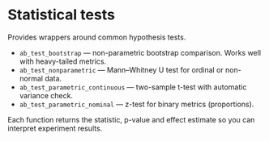 # Statistical tests

Provides wrappers around common hypothesis tests.

* `ab_test_bootstrap` — non-parametric bootstrap comparison. Works well with heavy-tailed metrics.
* `ab_test_nonparametric` — Mann–Whitney U test for ordinal or non-normal data.
* `ab_test_parametric_continuous` — two-sample t-test with automatic variance check.
* `ab_test_parametric_nominal` — z-test for binary metrics (proportions).

Each function returns the statistic, p-value and effect estimate so you can interpret experiment results.
